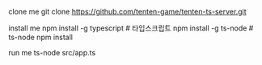 clone me
git clone https://github.com/tenten-game/tenten-ts-server.git

install me
npm install -g typescript # 타입스크립트
npm install -g ts-node # ts-node
npm install

run me
ts-node src/app.ts